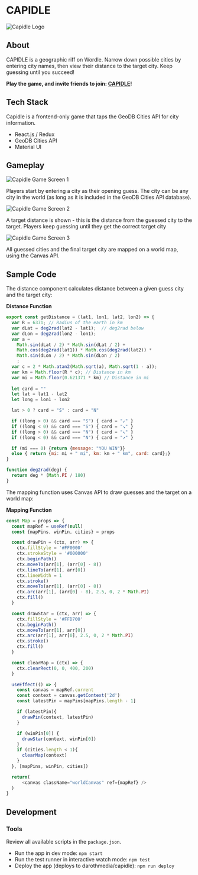 # CAPIDLE

![Capidle Logo](https://live.staticflickr.com/65535/51924752541_d989e5f747_o.png)

## About
CAPIDLE is a geographic riff on Wordle. Narrow down possible cities by entering city names, then view their distance to the target city. Keep guessing until you succeed!

__Play the game, and invite friends to join: [CAPIDLE](https://darothmedia.github.io/capidle/)!__

## Tech Stack
Capidle is a frontend-only game that taps the GeoDB Cities API for city information.

- React.js / Redux
- GeoDB Cities API
- Material UI

## Gameplay

![Capidle Game Screen 1](https://user-images.githubusercontent.com/87622162/157563293-e1f1cd88-b841-4cff-ac86-6a636c7b424a.png)

Players start by entering a city as their opening guess. The city can be any city in the world (as long as it is included in the GeoDB Cities API database).

![Capidle Game Screen 2](https://user-images.githubusercontent.com/87622162/157563447-7efefaf0-9f19-4fb4-a2e2-9fe51958039e.png)

A target distance is shown - this is the distance from the guessed city to the target. Players keep guessing until they get the correct target city

![Capidle Game Screen 3](https://user-images.githubusercontent.com/87622162/157563892-1672c04e-47aa-4785-a9a6-b255699472c5.png)

All guessed cities and the final target city are mapped on a world map, using the Canvas API.

## Sample Code

The distance component calculates distance between a given guess city and the target city:

__Distance Function__

```javascript
export const getDistance = (lat1, lon1, lat2, lon2) => {
  var R = 6371; // Radius of the earth in km
  var dLat = deg2rad(lat2 - lat1);  // deg2rad below
  var dLon = deg2rad(lon2 - lon1);
  var a =
    Math.sin(dLat / 2) * Math.sin(dLat / 2) +
    Math.cos(deg2rad(lat1)) * Math.cos(deg2rad(lat2)) *
    Math.sin(dLon / 2) * Math.sin(dLon / 2)
    ;
  var c = 2 * Math.atan2(Math.sqrt(a), Math.sqrt(1 - a));
  var km = Math.floor(R * c); // Distance in km
  var mi = Math.floor(0.621371 * km) // Distance in mi
  
  let card = ""
  let lat = lat1 - lat2
  let long = lon1 - lon2

  lat > 0 ? card = "S" : card = "N"

  if ((long > 0) && card === "S") { card = "↙️" }
  if ((long < 0) && card === "S") { card = "↘️" }
  if ((long > 0) && card === "N") { card = "↖️" }
  if ((long < 0) && card === "N") { card = "↗️" }

  if (mi === 0) {return {message: "YOU WIN"}}
  else { return {mi: mi + " mi", km: km + " km", card: card};}
}

function deg2rad(deg) {
  return deg * (Math.PI / 180)
}
```
The mapping function uses Canvas API to draw guesses and the target on a world map:

__Mapping Function__
```javascript
const Map = props => {
  const mapRef = useRef(null)
  const {mapPins, winPin, cities} = props

  const drawPin = (ctx, arr) => {
    ctx.fillStyle = '#FF0000'
    ctx.strokeStyle = '#000000'
    ctx.beginPath()
    ctx.moveTo(arr[1], (arr[0] - 8))
    ctx.lineTo(arr[1], arr[0])
    ctx.lineWidth = 1
    ctx.stroke()
    ctx.moveTo(arr[1], (arr[0] - 8))
    ctx.arc(arr[1], (arr[0] - 8), 2.5, 0, 2 * Math.PI)
    ctx.fill()
  }

  const drawStar = (ctx, arr) => {
    ctx.fillStyle = '#FFD700'
    ctx.beginPath()
    ctx.moveTo(arr[1], arr[0])
    ctx.arc(arr[1], arr[0], 2.5, 0, 2 * Math.PI)
    ctx.stroke()
    ctx.fill()
  }

  const clearMap = (ctx) => {
    ctx.clearRect(0, 0, 400, 200)
  }

  useEffect(() => {
    const canvas = mapRef.current
    const context = canvas.getContext('2d')
    const latestPin = mapPins[mapPins.length - 1]

    if (latestPin){
      drawPin(context, latestPin)
    }

    if (winPin[0]) {
      drawStar(context, winPin[0])
    }
    if (cities.length < 1){
      clearMap(context)
    }
  }, [mapPins, winPin, cities])

  return(
      <canvas className="worldCanvas" ref={mapRef} />
  )
}
```

## Development
### Tools
Review all available scripts in the `package.json`.
- Run the app in dev mode: `npm start`
- Run the test runner in interactive watch mode: `npm test`
- Deploy the app (deploys to darothmedia/capidle): `npm run deploy`
